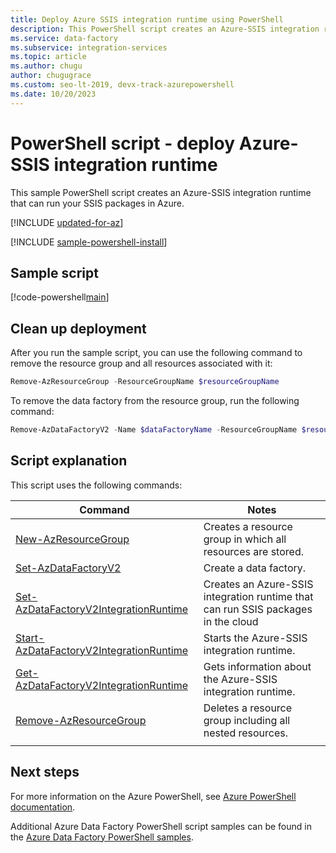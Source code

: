 ```yaml
---
title: Deploy Azure SSIS integration runtime using PowerShell
description: This PowerShell script creates an Azure-SSIS integration runtime that can run SSIS packages in the cloud. 
ms.service: data-factory
ms.subservice: integration-services
ms.topic: article
ms.author: chugu
author: chugugrace
ms.custom: seo-lt-2019, devx-track-azurepowershell
ms.date: 10/20/2023
---
```


# PowerShell script - deploy Azure-SSIS integration runtime

This sample PowerShell script creates an Azure-SSIS integration runtime that can run your SSIS packages in Azure.  

[!INCLUDE [updated-for-az](../../../includes/updated-for-az.md)]

[!INCLUDE [sample-powershell-install](../../../includes/sample-powershell-install-no-ssh-az.md)]

## Sample script

[!code-powershell[main](../../../powershell_scripts/data-factory/deploy-azure-ssis-integration-runtime/deploy-azure-ssis-integration-runtime.ps1 "Deploy Azure-SSIS Integration Runtime")]

## Clean up deployment

After you run the sample script, you can use the following command to remove the resource group and all resources associated with it:

```powershell
Remove-AzResourceGroup -ResourceGroupName $resourceGroupName
```
To remove the data factory from the resource group, run the following command: 

```powershell
Remove-AzDataFactoryV2 -Name $dataFactoryName -ResourceGroupName $resourceGroupName
```

## Script explanation

This script uses the following commands:

| Command | Notes |
|---|---|
| [New-AzResourceGroup](/powershell/module/az.resources/new-azresourcegroup) | Creates a resource group in which all resources are stored. |
| [Set-AzDataFactoryV2](/powershell/module/az.datafactory/set-Azdatafactoryv2) | Create a data factory. |
| [Set-AzDataFactoryV2IntegrationRuntime](/powershell/module/az.datafactory/set-Azdatafactoryv2integrationruntime) | Creates an Azure-SSIS integration runtime that can run SSIS packages in the cloud |
| [Start-AzDataFactoryV2IntegrationRuntime](/powershell/module/az.datafactory/start-Azdatafactoryv2integrationruntime) | Starts the Azure-SSIS integration runtime. |
| [Get-AzDataFactoryV2IntegrationRuntime](/powershell/module/az.datafactory/get-Azdatafactoryv2integrationruntime) | Gets information about the Azure-SSIS integration runtime. |
| [Remove-AzResourceGroup](/powershell/module/az.resources/remove-azresourcegroup) | Deletes a resource group including all nested resources. |
|||

## Next steps

For more information on the Azure PowerShell, see [Azure PowerShell documentation](/powershell/).

Additional Azure Data Factory PowerShell script samples can be found in the [Azure Data Factory PowerShell samples](../samples-powershell.md).
